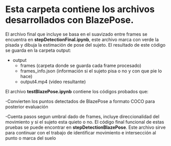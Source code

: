 # Esta carpeta contiene los archivos desarrollados con BlazePose.

El archivo final que incluye se basa en el suavizado entre frames se encuentra en **stepDetectionFinal.ipynb**, este archivo marca con verde la pisada y dibuja la estimación de pose del sujeto. El resultado de este código se guarda en la carpeta output:
- output
    - frames (carpeta donde se guarda cada frame procesado)
    - frames_info.json (información si el sujeto pisa o no y con que pie lo hace)
    - output4.mp4 (video resultante)

El archivo **testBlazePose.ipynb** contiene los códigos probados que:

-Convierten los puntos detectados de BlazePose a formato COCO para posterior evaluación

-Cuenta pasos segun umbral dado de frames, incluye direccionalidad del movimiento y si el sujeto esta quieto o no.
El código final funcional de estas pruebas se puede encontrar en **stepDetectionBlazePose**. Este archivo sirve para continuar con el trabajo de identificar movimiento e intersección al punto o marca del suelo 
